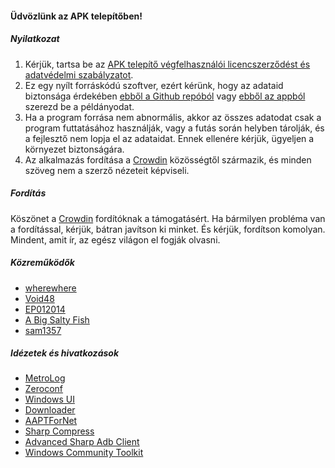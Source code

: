 #### Üdvözlünk az APK telepítőben!

##### Nyilatkozat
1. Kérjük, tartsa be az [APK telepítő végfelhasználói licencszerződést és adatvédelmi szabályzatot](https://github.com/Paving-Base/APK-Installer/blob/main/Privacy.md).
2. Ez egy nyílt forráskódú szoftver, ezért kérünk, hogy az adataid biztonsága érdekében [ebből a Github repóból](https://github.com/Paving-Base/APK-Installer) vagy [ebből az appból](https://www.microsoft.com/store/apps/9P2JFQ43FPPG) szerezd be a példányodat.
3. Ha a program forrása nem abnormális, akkor az összes adatodat csak a program futtatásához használják, vagy a futás során helyben tárolják, és a fejlesztő nem lopja el az adataidat. Ennek ellenére kérjük, ügyeljen a környezet biztonságára.
4. Az alkalmazás fordítása a [Crowdin](https://crowdin.com/project/APKInstaller "Crowdin") közösségtől származik, és minden szöveg nem a szerző nézeteit képviseli.

##### Fordítás
Köszönet a [Crowdin](https://crowdin.com/project/APKInstaller "Crowdin") fordítóknak a támogatásért. Ha bármilyen probléma van a fordítással, kérjük, bátran javítson ki minket. És kérjük, fordítson komolyan. Mindent, amit ír, az egész világon el fogják olvasni.

##### Közreműködők
- [wherewhere](https://github.com/wherewhere)
- [Void48](https://github.com/Void48)
- [EP012014](https://github.com/EP012014)
- [A Big Salty Fish](https://github.com/bigsaltyfishes)
- [sam1357](https://github.com/sam1357)

##### Idézetek és hivatkozások
- [MetroLog](https://github.com/roubachof/MetroLog "MetroLog")
- [Zeroconf](https://github.com/novotnyllc/Zeroconf "Zeroconf")
- [Windows UI](https://github.com/microsoft/microsoft-ui-xaml "Windows UI")
- [Downloader](https://github.com/bezzad/Downloader "Downloader")
- [AAPTForNet](https://github.com/canheo136/QuickLook.Plugin.ApkViewer "AAPTForNet")
- [Sharp Compress](https://github.com/adamhathcock/sharpcompress "Sharp Compress")
- [Advanced Sharp Adb Client](https://github.com/yungd1plomat/AdvancedSharpAdbClient "Advanced Sharp Adb Client")
- [Windows Community Toolkit](https://github.com/CommunityToolkit/WindowsCommunityToolkit "Windows Community Toolkit")